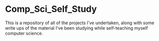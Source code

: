 # Comp_Sci_Self_Study
This is a repository of all of the projects I've undertaken, along with some write ups of the material I've been studying while self-teaching myself computer science.

